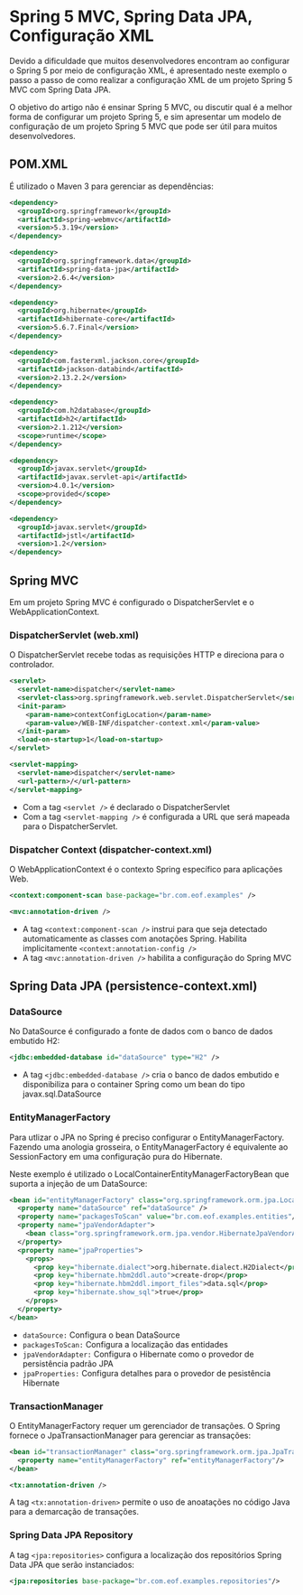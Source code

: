 # Spring 5 MVC, Spring Data JPA, Configuração XML

Devido a dificuldade que muitos desenvolvedores encontram ao configurar o Spring 5 por meio de configuração XML, é apresentado neste exemplo o passo a passo de como realizar a configuração XML de um projeto Spring 5 MVC com Spring Data JPA.

O objetivo do artigo não é ensinar Spring 5 MVC, ou discutir qual é a melhor forma de configurar um projeto Spring 5, e sim apresentar um modelo de configuração de um projeto Spring 5 MVC que pode ser útil para muitos desenvolvedores.

## POM.XML

É utilizado o Maven 3 para gerenciar as dependências: 

```XML
<dependency>
  <groupId>org.springframework</groupId>
  <artifactId>spring-webmvc</artifactId>
  <version>5.3.19</version>
</dependency>

<dependency>
  <groupId>org.springframework.data</groupId>
  <artifactId>spring-data-jpa</artifactId>
  <version>2.6.4</version>
</dependency>

<dependency>
  <groupId>org.hibernate</groupId>
  <artifactId>hibernate-core</artifactId>
  <version>5.6.7.Final</version>
</dependency>

<dependency>
  <groupId>com.fasterxml.jackson.core</groupId>
  <artifactId>jackson-databind</artifactId>
  <version>2.13.2.2</version>
</dependency>

<dependency>
  <groupId>com.h2database</groupId>
  <artifactId>h2</artifactId>
  <version>2.1.212</version>
  <scope>runtime</scope>
</dependency>

<dependency>
  <groupId>javax.servlet</groupId>
  <artifactId>javax.servlet-api</artifactId>
  <version>4.0.1</version>
  <scope>provided</scope>
</dependency>

<dependency>
  <groupId>javax.servlet</groupId>
  <artifactId>jstl</artifactId>
  <version>1.2</version>
</dependency>
```

## Spring MVC

Em um projeto Spring MVC é configurado o DispatcherServlet e o WebApplicationContext.   

### DispatcherServlet (web.xml)

O DispatcherServlet recebe todas as requisições HTTP e direciona para o controlador.  

```XML
<servlet>
  <servlet-name>dispatcher</servlet-name>
  <servlet-class>org.springframework.web.servlet.DispatcherServlet</servlet-class>
  <init-param>
    <param-name>contextConfigLocation</param-name>
    <param-value>/WEB-INF/dispatcher-context.xml</param-value>
  </init-param>
  <load-on-startup>1</load-on-startup>
</servlet>

<servlet-mapping>
  <servlet-name>dispatcher</servlet-name>
  <url-pattern>/</url-pattern>
</servlet-mapping>
```
* Com a tag `<servlet />` é declarado o DispatcherServlet
* Com a tag `<servlet-mapping />` é configurada a URL que será mapeada para o DispatcherServlet. 

### Dispatcher Context (dispatcher-context.xml)

O WebApplicationContext é o contexto Spring específico para aplicações Web.

```XML
<context:component-scan base-package="br.com.eof.examples" />

<mvc:annotation-driven />
```

* A tag `<context:component-scan />` instrui para que seja detectado automaticamente as classes com anotações Spring. Habilita implicitamente `<context:annotation-config />` 
* A tag `<mvc:annotation-driven />` habilita a configuração do Spring MVC

## Spring Data JPA (persistence-context.xml)

### DataSource

No DataSource é configurado a fonte de dados com o banco de dados embutido H2: 

```XML
<jdbc:embedded-database id="dataSource" type="H2" />
```

* A tag `<jdbc:embedded-database />` cria o banco de dados embutido e disponibiliza para o container Spring como um bean do tipo javax.sql.DataSource 

### EntityManagerFactory

Para utlizar o JPA no Spring é preciso configurar o EntityManagerFactory. Fazendo uma anologia grosseira, o EntityManagerFactory é equivalente ao SessionFactory em uma configuração pura do Hibernate.

Neste exemplo é utilizado o LocalContainerEntityManagerFactoryBean que suporta a injeção de um DataSource:

```XML
<bean id="entityManagerFactory" class="org.springframework.orm.jpa.LocalContainerEntityManagerFactoryBean">
  <property name="dataSource" ref="dataSource" />
  <property name="packagesToScan" value="br.com.eof.examples.entities"/>
  <property name="jpaVendorAdapter">
    <bean class="org.springframework.orm.jpa.vendor.HibernateJpaVendorAdapter"/>
  </property>
  <property name="jpaProperties">
    <props>
      <prop key="hibernate.dialect">org.hibernate.dialect.H2Dialect</prop>
      <prop key="hibernate.hbm2ddl.auto">create-drop</prop>
      <prop key="hibernate.hbm2ddl.import_files">data.sql</prop>
      <prop key="hibernate.show_sql">true</prop>
    </props>
  </property>
</bean>
```
* `dataSource:` Configura o bean DataSource
* `packagesToScan:` Configura a localização das entidades 
* `jpaVendorAdapter:` Configura o Hibernate como o provedor de persistência padrão JPA
* `jpaProperties:` Configura detalhes para o provedor de pesistência Hibernate

### TransactionManager

O EntityManagerFactory requer um gerenciador de transações. O Spring fornece o JpaTransactionManager para gerenciar as transações:

```XML
<bean id="transactionManager" class="org.springframework.orm.jpa.JpaTransactionManager">
  <property name="entityManagerFactory" ref="entityManagerFactory"/>
</bean>

<tx:annotation-driven />
```
A tag `<tx:annotation-driven>` permite o uso de anoatações no código Java para  a demarcação de transações.

### Spring Data JPA Repository

A tag `<jpa:repositories>` configura a localização dos repositórios Spring Data JPA que serão instanciados:

```XML
<jpa:repositories base-package="br.com.eof.examples.repositories"/>
```


